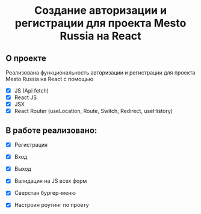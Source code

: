 <h1 align="center">
  Создание авторизации и регистрации для проекта Mesto Russia на React
</h1>

## О проекте
Реализована функциональность авторизации и регистрации для проекта Mesto Russia на React с помощью 
-[X] JS (Api fetch)
-[X] React JS
-[X] JSX
-[X] React Router (useLocation, Route, Switch, Redirect, useHistory)

## В работе реализовано:
- [X] Регистрация
- [X] Вход
- [X] Выход
- [X] Валидация на JS всех форм
- [X] Сверстан бургер-меню
- [X] Настроин роутинг по проету

